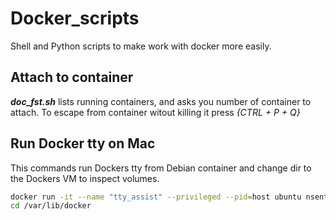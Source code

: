 # Docker_scripts
Shell and Python scripts to make work with docker more easily.

## Attach to container

<i><b>doc_fst.sh</b></i> lists running containers, and asks you number of container to attach. To escape from container witout killing it press <i>{CTRL + P + Q}</i>


## Run Docker tty on Mac

This commands run Dockers tty from Debian container and change dir to the Dockers VM to inspect volumes.

```sh
docker run -it --name "tty_assist" --privileged --pid=host ubuntu nsenter -t 1 -m -u -n -i sh
cd /var/lib/docker
```
